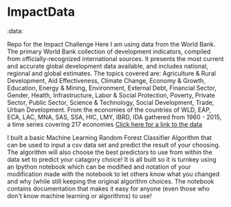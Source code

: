
# ImpactData

:data:

Repo for the Impact Challenge
Here I am using data from the World Bank. The primary World Bank collection of development indicators, compiled from officially-recognized international sources. It presents the most current and accurate global development data available, and includes national, regional and global estimates. The topics covered are: Agriculture & Rural Development, Aid Effectiveness, Climate Change, Economy & Growth, Education, Energy & Mining, Environment, External Debt, Financial Sector, Gender, Health, Infrastructure, Labor & Social Protection, Poverty, Private Sector, Public Sector, Science & Technology, Social Development, Trade, Urban Development. From the economies of the countries of WLD, EAP, ECA, LAC, MNA, SAS, SSA, HIC, LMY, IBRD, IDA gathered from 1960 - 2015, a time series covering 217 economies
[Click here for a link to the data](http://data.worldbank.org/data-catalog/world-development-indicators)

I built a basic Machine Learning Random Forest Classifier Algorithm that can be used to input a csv data set and predict the result of your choosing. The algorithm will also choose the best predictors to use from within the data set to predict your catagory choice! It is all built so it is turnkey using an Ipython notebook which can be modified and notation of your modification made with the notebook to let others know what you changed and why (while still keeping the original algorithm choices. The notebook contains documentation that makes it easy for anyone (even those who don't know machine learning or algorithms) to use!



